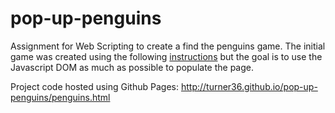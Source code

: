 # pop-up-penguins
Assignment for Web Scripting to create a find the penguins game. The initial game was created using the following [instructions](https://googlecreativelab.github.io/coder-projects/projects/pop_up_penguins/) but the goal is to use the Javascript DOM as much as possible to populate the page.

Project code hosted using Github Pages: http://turner36.github.io/pop-up-penguins/penguins.html
